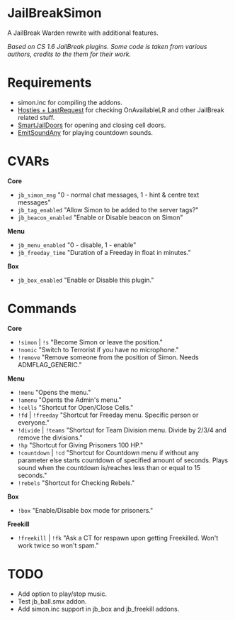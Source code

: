 # JailBreakSimon
A JailBreak Warden rewrite with additional features.

*Based on CS 1.6 JailBreak plugins. Some code is taken from various authors, credits to the them for their work.*

# Requirements
- simon.inc for compiling the addons.
- [Hosties + LastRequest](https://forums.alliedmods.net/showthread.php?t=237045) for checking OnAvailableLR and other JailBreak related stuff.
- [SmartJailDoors](https://github.com/Kailo97/smartjaildoors) for opening and closing cell doors.
- [EmitSoundAny](https://forums.alliedmods.net/showthread.php?t=237045) for playing countdown sounds.

# CVARs
**Core**
- ```jb_simon_msg``` "0 - normal chat messages, 1 - hint & centre text messages"
- ```jb_tag_enabled``` "Allow Simon to be added to the server tags?"
- ```jb_beacon_enabled``` "Enable or Disable beacon on Simon"

**Menu**
- ```jb_menu_enabled``` "0 - disable, 1 - enable"
- ```jb_freeday_time``` "Duration of a Freeday in float in minutes."

**Box**
- ```jb_box_enabled``` "Enable or Disable this plugin."

# Commands
**Core**
- ```!simon``` | ```!s``` "Become Simon or leave the position."
- ```!nomic``` "Switch to Terrorist if you have no microphone."
- ```!remove``` "Remove someone from the position of Simon. Needs ADMFLAG_GENERIC."

**Menu**
- ```!menu``` "Opens the menu."
- ```!amenu``` "Opents the Admin's menu."
- ```!cells``` "Shortcut for Open/Close Cells."
- ```!fd``` | ```!freeday``` "Shortcut for Freeday menu. Specific person or everyone."
- ```!divide``` | ```!teams``` "Shortcut for Team Division menu. Divide by 2/3/4 and remove the divisions."
- ```!hp``` "Shortcut for Giving Prisoners 100 HP."
- ```!countdown``` | ```!cd``` "Shortcut for Countdown menu if without any parameter else starts countdown of specified amount of seconds. Plays sound when the countdown is/reaches less than or equal to 15 seconds."
- ```!rebels``` "Shortcut for Checking Rebels."

**Box**
- ```!box``` "Enable/Disable box mode for prisoners."

**Freekill**
- ```!freekill``` | ```!fk``` "Ask a CT for respawn upon getting Freekilled. Won't work twice so won't spam."

# TODO
- Add option to play/stop music.
- Test jb_ball.smx addon.
- Add simon.inc support in jb_box and jb_freekill addons.

